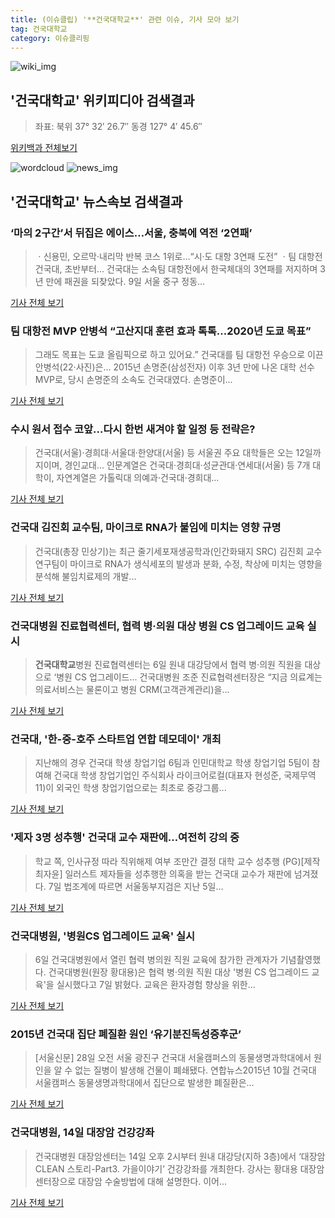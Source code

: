 ```yaml
---
title: (이슈클립) '**건국대학교**' 관련 이슈, 기사 모아 보기
tag: 건국대학교
category: 이슈클리핑
---
```

![wiki_img](https://user-images.githubusercontent.com/42597476/44503234-41136a80-a6d0-11e8-9071-6fc6418eafe4.png)
## **'**건국대학교**'** 위키피디아 검색결과
>좌표: 북위 37° 32′ 26.7″ 동경 127° 4′ 45.6″

<a href="https://ko.wikipedia.org/wiki/건국대학교" target="_blank">위키백과 전체보기</a>

![wordcloud](https://s3.ap-northeast-2.amazonaws.com/lyrics101-wordcloud/2018-09-10-1536513404.png)
![news_img](https://user-images.githubusercontent.com/42597476/44507050-1206f400-a6e4-11e8-8d98-7ffbfebb353f.png)
## **'**건국대학교**'** 뉴스속보 검색결과
### ‘마의 2구간’서 뒤집은 에이스…서울, 충북에 역전 ‘2연패’

>ㆍ신용민, 오르막·내리막 반복 코스 1위로…“시·도 대항 3연패 도전” ㆍ팀 대항전 건국대, 초반부터... 건국대는 소속팀 대항전에서 한국체대의 3연패를 저지하며 3년 만에 패권을 되찾았다. 9일 서울 중구 정동...

<a href="http://news.khan.co.kr/kh_news/khan_art_view.html?artid=201809092052025&code=980701" target="_blank">기사 전체 보기</a>

### 팀 대항전 MVP 안병석 “고산지대 훈련 효과 톡톡…2020년 도쿄 목표”

>그래도 목표는 도쿄 올림픽으로 하고 있어요.” 건국대를 팀 대항전 우승으로 이끈 안병석(22·사진)은... 2015년 손명준(삼성전자) 이후 3년 만에 나온 대학 선수 MVP로, 당시 손명준의 소속도 건국대였다. 손명준이...

<a href="http://news.khan.co.kr/kh_news/khan_art_view.html?artid=201809092052015&code=980701" target="_blank">기사 전체 보기</a>

### 수시 원서 접수 코앞…다시 한번 새겨야 할 일정 등 전략은?

>건국대(서울)·경희대·서울대·한양대(서울) 등 서울권 주요 대학들은 오는 12일까지이며, 경인교대... 인문계열은 건국대·경희대·성균관대·연세대(서울) 등 7개 대학이, 자연계열은 가톨릭대 의예과·건국대·경희대...

<a href="http://edu.chosun.com/site/data/html_dir/2018/09/09/2018090900751.html" target="_blank">기사 전체 보기</a>

### 건국대 김진회 교수팀, 마이크로 RNA가 불임에 미치는 영향 규명

>건국대(총장 민상기)는 최근 줄기세포재생공학과(인간화돼지 SRC) 김진회 교수 연구팀이 마이크로 RNA가 생식세포의 발생과 분화, 수정, 착상에 미치는 영향을 분석해 불임치료제의 개발...

<a href="http://news.unn.net/news/articleView.html?idxno=194197" target="_blank">기사 전체 보기</a>

### 건국대병원 진료협력센터, 협력 병·의원 대상 병원 CS 업그레이드 교육 실시

>**건국대학교**병원 진료협력센터는 6일 원내 대강당에서 협력 병·의원 직원을 대상으로 ‘병원 CS 업그레이드... 건국대병원 조준 진료협력센터장은 “지금 의료계는 의료서비스는 물론이고 병원 CRM(고객관계관리)을...

<a href="http://sports.khan.co.kr/news/sk_index.html?art_id=201809090947013&sec_id=561801&pt=nv" target="_blank">기사 전체 보기</a>

### 건국대, '한-중-호주 스타트업 연합 데모데이' 개최

>지난해의 경우 건국대 학생 창업기업 6팀과 인민대학교 학생 창업기업 5팀이 참여해 건국대 학생 창업기업인 주식회사 라이크어로컬(대표자 현성준, 국제무역 11)이 외국인 학생 창업기업으로는 최초로 중강그룹...

<a href="http://www.veritas-a.com/news/articleView.html?idxno=127177" target="_blank">기사 전체 보기</a>

### '제자 3명 성추행' 건국대 교수 재판에…여전히 강의 중

>학교 쪽, 인사규정 따라 직위해제 여부 조만간 결정 대학 교수 성추행 (PG)[제작 최자윤] 일러스트 제자들을 성추행한 의혹을 받는 건국대 교수가 재판에 넘겨졌다. 7일 법조계에 따르면 서울동부지검은 지난 5일...

<a href="http://app.yonhapnews.co.kr/YNA/Basic/SNS/r.aspx?c=AKR20180907043700004&did=1195m" target="_blank">기사 전체 보기</a>

### 건국대병원, '병원CS 업그레이드 교육' 실시

>6일 건국대병원에서 열린 협력 병의원 직원 교육에 참가한 관계자가 기념촬영했다. 건국대병원(원장 황대용)은 협력 병·의원 직원 대상 '병원 CS 업그레이드 교육'을 실시했다고 7일 밝혔다. 교육은 환자경험 향상을 위한...

<a href="http://www.etnews.com/20180907000257" target="_blank">기사 전체 보기</a>

### 2015년 건국대 집단 폐질환 원인 ‘유기분진독성증후군’

>[서울신문] 28일 오전 서울 광진구 건국대 서울캠퍼스의 동물생명과학대에서 원인을 알 수 없는 질병이 발생해 건물이 폐쇄됐다. 연합뉴스2015년 10월 건국대 서울캠퍼스 동물생명과학대에서 집단으로 발생한 폐질환은...

<a href="http://www.seoul.co.kr/news/newsView.php?id=20180907500049&wlog_tag3=naver" target="_blank">기사 전체 보기</a>

### 건국대병원, 14일 대장암 건강강좌

>건국대병원 대장암센터는 14일 오후 2시부터 원내 대강당(지하 3층)에서 ‘대장암 CLEAN 스토리-Part3. 가을이야기’ 건강강좌를 개최한다. 강사는 황대용 대장암센터장으로 대장암 수술방법에 대해 설명한다. 이어...

<a href="http://www.edaily.co.kr/news/newspath.asp?newsid=01213606619338152" target="_blank">기사 전체 보기</a>


